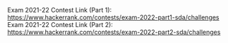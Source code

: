 Exam 2021-22 Contest Link (Part 1): https://www.hackerrank.com/contests/exam-2022-part1-sda/challenges </br>
Exam 2021-22 Contest Link (Part 2): https://www.hackerrank.com/contests/exam-2022-part2-sda/challenges